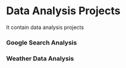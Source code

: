 # Data Analysis Projects
It contain data analysis projects 

### Google Search Analysis
### Weather Data Analysis
